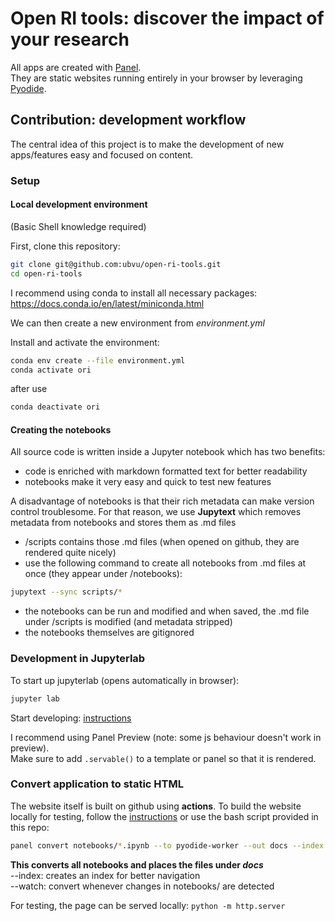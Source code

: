 # Open RI tools: discover the impact of your research

All apps are created with [Panel](https://panel.holoviz.org/).\
They are static websites running entirely in your browser by leveraging [Pyodide](https://pyodide.org/en/stable/).

## Contribution: development workflow

The central idea of this project is to make the development of new apps/features easy and focused on content.

### Setup

#### Local development environment

(Basic Shell knowledge required)

First, clone this repository:
```bash
git clone git@github.com:ubvu/open-ri-tools.git
cd open-ri-tools
```

I recommend using conda to install all necessary packages:
https://docs.conda.io/en/latest/miniconda.html

We can then create a new environment from *environment.yml*

Install and activate the environment:
```bash
conda env create --file environment.yml
conda activate ori
```
after use
```bash
conda deactivate ori
```

#### Creating the notebooks

All source code is written inside a Jupyter notebook which has two benefits:
- code is enriched with markdown formatted text for better readability
- notebooks make it very easy and quick to test new features

A disadvantage of notebooks is that their rich metadata can make version control troublesome.
For that reason, we use **Jupytext** which removes metadata from notebooks and stores them as .md files
- /scripts contains those .md files (when opened on github, they are rendered quite nicely)
- use the following command to create all notebooks from .md files at once (they appear under /notebooks):
```bash
jupytext --sync scripts/*
```
- the notebooks can be run and modified and when saved, the .md file under /scripts is modified (and metadata stripped)
- the notebooks themselves are gitignored

### Development in Jupyterlab

To start up jupyterlab (opens automatically in browser):
```bash
jupyter lab
```

Start developing: [instructions](https://panel.holoviz.org/how_to/notebook/index.html)

I recommend using Panel Preview (note: some js behaviour doesn't work in preview).\
Make sure to add `.servable()` to a template or panel so that it is rendered.

### Convert application to static HTML

The website itself is built on github using **actions**.
To build the website locally for testing, follow the [instructions](https://panel.holoviz.org/how_to/wasm/convert.html) or use the bash script provided in this repo:
```bash
panel convert notebooks/*.ipynb --to pyodide-worker --out docs --index --watch
```
**This converts all notebooks and places the files under _docs_** \
--index: creates an index for better navigation \
--watch: convert whenever changes in notebooks/ are detected

For testing, the page can be served locally:
`python -m http.server`


